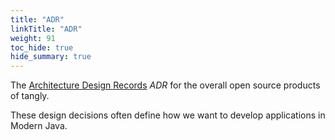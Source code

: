 ```yaml
---
title: "ADR"
linkTitle: "ADR"
weight: 91
toc_hide: true
hide_summary: true
---
```


The [Architecture Design Records](https://en.wikipedia.org/wiki/Architectural_decision) _ADR_ for the overall open source products of tangly.

These design decisions often define how we want to develop applications in Modern Java.
